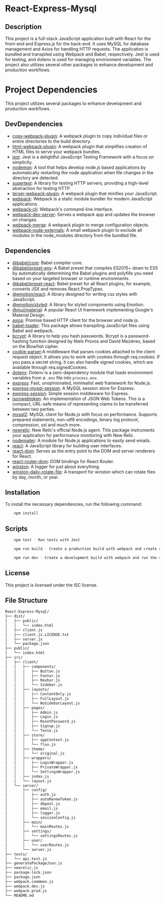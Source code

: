 # React-Express-Mysql

## Description

This project is a full-stack JavaScript application built with React for the front-end and Express.js for the back-end. It uses MySQL for database management and Axios for handling HTTP requests. The application is bundled and transpiled using Webpack and Babel, respectively. Jest is used for testing, and dotenv is used for managing environment variables. The project also utilizes several other packages to enhance development and production workflows.


# Project Dependencies

This project utilizes several packages to enhance development and production workflows.

## DevDependencies

- [copy-webpack-plugin](https://www.npmjs.com/package/copy-webpack-plugin): A webpack plugin to copy individual files or entire directories to the build directory.
- [html-webpack-plugin](https://webpack.js.org/plugins/html-webpack-plugin/): A webpack plugin that simplifies creation of HTML files to serve your webpack bundles.
- [jest](https://jestjs.io/docs/getting-started): Jest is a delightful JavaScript Testing Framework with a focus on simplicity.
- [nodemon](https://www.npmjs.com/package/nodemon): A tool that helps develop node.js based applications by automatically restarting the node application when file changes in the directory are detected.
- [supertest](https://www.npmjs.com/package/supertest): A library for testing HTTP servers, providing a high-level abstraction for testing HTTP.
- [terser-webpack-plugin](https://webpack.js.org/plugins/terser-webpack-plugin/): A webpack plugin that minifies your JavaScript.
- [webpack](https://webpack.js.org/concepts/): Webpack is a static module bundler for modern JavaScript applications.
- [webpack-cli](https://webpack.js.org/api/cli/): Webpack's command-line interface.
- [webpack-dev-server](https://webpack.js.org/configuration/dev-server/): Serves a webpack app and updates the browser on changes.
- [webpack-merge](https://webpack.js.org/loaders/merge/): A webpack plugin to merge configuration objects.
- [webpack-node-externals](https://www.npmjs.com/package/webpack-node-externals): A small webpack plugin to exclude all modules in the node_modules directory from the bundled file.

## Dependencies

- [@babel/core](https://babeljs.io/docs/en/babel-core): Babel compiler core.
- [@babel/preset-env](https://babeljs.io/docs/en/babel-preset-env): A Babel preset that compiles ES2015+ down to ES5 by automatically determining the Babel plugins and polyfills you need based on your targeted browser or runtime environments.
- [@babel/preset-react](https://babeljs.io/docs/en/babel-preset-react): Babel preset for all React plugins, for example, converts JSX and removes React.PropTypes.
- [@emotion/react](https://emotion.sh/docs/@emotion/react): A library designed for writing css styles with JavaScript.
- [@emotion/styled](https://emotion.sh/docs/styled): A library for styled components using Emotion.
- [@mui/material](https://mui.com/): A popular React UI framework implementing Google's Material Design.
- [axios](https://www.npmjs.com/package/axios): Promise based HTTP client for the browser and node.js.
- [babel-loader](https://webpack.js.org/loaders/babel-loader/): This package allows transpiling JavaScript files using Babel and webpack.
- [bcrypt](https://www.npmjs.com/package/bcrypt): A library to help you hash passwords. Bcrypt is a password-hashing function designed by Niels Provos and David Mazières, based on the Blowfish cipher.
- [cookie-parser](https://www.npmjs.com/package/cookie-parser):A middleware that parses cookies attached to the client request object. It allows you to work with cookies through req.cookies. If you pass a secret string, it can also handle signed cookies, which are available through req.signedCookies.
- [dotenv](https://www.npmjs.com/package/dotenv): Dotenv is a zero-dependency module that loads environment variables from a `.env` file into `process.env`.
- [express](https://expressjs.com/): Fast, unopinionated, minimalist web framework for Node.js.
- [express-mysql-session](https://www.npmjs.com/package/express-mysql-session): A MySQL session store for Express.
- [express-session](https://www.npmjs.com/package/express-session): Simple session middleware for Express.
- [jsonwebtoken](https://www.npmjs.com/package/jsonwebtoken): An implementation of JSON Web Tokens. This is a compact, URL-safe means of representing claims to be transferred between two parties.
- [mysql2](https://www.npmjs.com/package/mysql2): MySQL client for Node.js with focus on performance. Supports prepared statements, non-utf8 encodings, binary log protocol, compression, ssl and much more.
- [newrelic](https://www.npmjs.com/package/newrelic): New Relic's official Node.js agent. This package instruments your application for performance monitoring with New Relic.
- [nodemailer](https://nodemailer.com/): A module for Node.js applications to easily send emails.
- [react](https://reactjs.org/): A JavaScript library for building user interfaces.
- [react-dom](https://reactjs.org/docs/react-dom.html): Serves as the entry point to the DOM and server renderers for React.
- [react-router-dom](https://reactrouter.com/web/guides/quick-start): DOM bindings for React Router.
- [winston](https://www.npmjs.com/package/winston): A logger for just about everything.
- [winston-daily-rotate-file](https://www.npmjs.com/package/winston-daily-rotate-file): A transport for winston which can rotate files by day, month, or year.


## Installation

To install the necessary dependencies, run the following command:

```bash
    npm install
```

## Scripts
```bash
    npm test - Run tests with Jest
```
```bash
    npm run build - Create a production build with webpack and create a package.json file with the needed dependencies
```
```bash
    npm run dev - Create a development build with webpack and run the server
```

## License
This project is licensed under the ISC license.

## File Structure
```bash
React-Express-Mysql/
├── dist/
│   ├── public/
│   │   └── index.html
│   ├── client.js
│   ├── client.js.LICENSE.txt
│   ├── server.js
│   └── package.json
├── public/
│   └── index.html
├── src/
│   ├── client/
│   │   ├── components/
│   │   │   ├── Button.js
│   │   │   ├── Footer.js
│   │   │   ├── Navbar.js
│   │   │   └── Sidebar.js
│   │   ├── layouts/
│   │   │   ├── ContentOnly.js
│   │   │   ├── FullLayout.js
│   │   │   └── NoSidebarLayout.js
│   │   ├── pages/
│   │   │   ├── Admin.js
│   │   │   ├── Login.js
│   │   │   ├── ResetPassword.js
│   │   │   ├── Signup.js
│   │   │   └── Teste.js
│   │   ├── store/
│   │   │   ├── appContext.js
│   │   │   └── flux.js
│   │   ├── theme/
│   │   │   └── original.js
│   │   ├── wrappers/
│   │   │   ├── LoginWrapper.js
│   │   │   ├── PrivateWrapper.js
│   │   │   └── SettingsWrapper.js
│   │   ├── index.js
│   │   └── layout.js
│   └── server/
│       ├── config/
│       │   ├── auth.js
│       │   ├── autoRenewToken.js
│       │   ├── dbpool.js
│       │   ├── email.js
│       │   ├── logger.js
│       │   └── sessionConfig.js
│       ├── main/
│       │   └── mainRoutes.js
│       ├── settings/
│       │   └── settingsRoutes.js
│       ├── user/
│       │   └── userRoutes.js
│       └── server.js
├── tests/
│   └── api.test.js
├── generatePackageJson.js
├── newrelic.js
├── package-lock.json
├── package.json
├── webpack.commmon.js
├── webpack.dev.js
├── webpack.prod.js
└── README.md
```